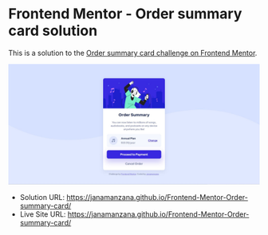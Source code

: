 # Frontend Mentor - Order summary card solution

This is a solution to the [Order summary card challenge on Frontend Mentor](https://www.frontendmentor.io/challenges/order-summary-component-QlPmajDUj).

![](./images/screenshot.jpg)

- Solution URL: https://janamanzana.github.io/Frontend-Mentor-Order-summary-card/
- Live Site URL: https://janamanzana.github.io/Frontend-Mentor-Order-summary-card/
